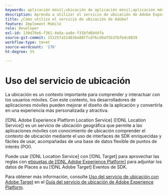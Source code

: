 ```yaml
---
keywords: aplicación móvil;ubicación de aplicación móvil;aplicación móvil de target;ubicaciones de target móvil;servicio de ubicación;servicio de ubicación de adobe experience cloud;pois;puntos de interés;sdk;ubicación
description: Aprenda a utilizar el servicio de ubicación de Adobe Experience Platform para habilitar sus aplicaciones móviles con conocimiento de ubicación.
title: ¿Cómo utilizo el servicio de ubicación de Adobe?
feature: Implement Mobile
role: Developer
exl-id: 130d78e6-f361-4e8a-aa0e-f31bfd6b4dfa
source-git-commit: 152257a52d836a88ffcd76cd9af5b3fbfbdc0839
workflow-type: tm+mt
source-wordcount: '176'
ht-degree: 5%

---
```


# Uso del servicio de ubicación

La ubicación es un contexto importante para comprender y interactuar con los usuarios móviles. Con este contexto, los desarrolladores de aplicaciones móviles pueden mejorar el diseño de la aplicación y convertirla en una experiencia más personalizada y atractiva.

[!DNL Adobe Experience Platform Location Service] ([!DNL Location Service]) es un servicio de ubicación geográfica que permite a las aplicaciones móviles con conocimiento de ubicación comprender el contexto de ubicación mediante el uso de interfaces de SDK enriquecidas y fáciles de usar, acompañadas de una base de datos flexible de puntos de interés (POI).

Puede usar [!DNL Location Service] con [!DNL Target] para aprovechar las reglas con [etiquetas de [!DNL Adobe Experience Platform]](https://experienceleague.adobe.com/docs/experience-platform/tags/home.html?lang=es) para adjuntar los datos de Places a su [!DNL Adobe Target] Eventos de SDK.

Para obtener más información, consulte [Uso del servicio de ubicación con Adobe Target](https://experienceleague.adobe.com/docs/places/using/use-places-with-other-solutions/places-target/places-target.html) en el [Guía del servicio de ubicación de Adobe Experience Platform](https://experienceleague.adobe.com/docs/places/using/home.html).
